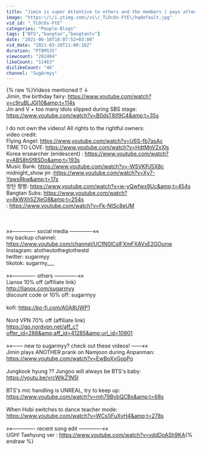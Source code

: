 ```yaml
---
title: "Jimin is super Attentive to others and the members | pays attention to smallest details"
image: "https:\/\/i.ytimg.com\/vi\/_TLOcOs-FtE\/hqdefault.jpg"
vid_id: "_TLOcOs-FtE"
categories: "People-Blogs"
tags: ["BTS","bangtan","bangtantv"]
date: "2021-06-10T18:07:52+03:00"
vid_date: "2021-03-20T11:00:16Z"
duration: "PT8M53S"
viewcount: "282404"
likeCount: "11463"
dislikeCount: "46"
channel: "SugArmyy"
---
```

{% raw %}Videos mentioned !! ↓<br />Jimin, the birthday fairy: <a rel="nofollow" target="blank" href="https://www.youtube.com/watch?v=c9ruBLJGl10&amp;t=114s">https://www.youtube.com/watch?v=c9ruBLJGl10&amp;t=114s</a><br />Jin and V + too many idols slipped during SBS stage: <a rel="nofollow" target="blank" href="https://www.youtube.com/watch?v=B0dsT8if9C4&amp;t=35s">https://www.youtube.com/watch?v=B0dsT8if9C4&amp;t=35s</a><br /><br />I do not own the videos! All rights to the rightful owners:<br />video credit:<br />Flying Angel: <a rel="nofollow" target="blank" href="https://www.youtube.com/watch?v=U6S-fb7asAc">https://www.youtube.com/watch?v=U6S-fb7asAc</a><br />TIME TO LOVE: <a rel="nofollow" target="blank" href="https://www.youtube.com/watch?v=HdtMnV2xXls">https://www.youtube.com/watch?v=HdtMnV2xXls</a><br />Korea ersearcher (eridescent) : <a rel="nofollow" target="blank" href="https://www.youtube.com/watch?v=AB58hSf8SDo&amp;t=193s">https://www.youtube.com/watch?v=AB58hSf8SDo&amp;t=193s</a><br />Music Bank: <a rel="nofollow" target="blank" href="https://www.youtube.com/watch?v=-W5VKPJ5X8c">https://www.youtube.com/watch?v=-W5VKPJ5X8c</a><br />midnight_show jm :<a rel="nofollow" target="blank" href="https://www.youtube.com/watch?v=Xy7-YawsRkw&amp;t=17s">https://www.youtube.com/watch?v=Xy7-YawsRkw&amp;t=17s</a><br />방탄 짱짱: <a rel="nofollow" target="blank" href="https://www.youtube.com/watch?v=w-yQwfwx9Uc&amp;t=454s">https://www.youtube.com/watch?v=w-yQwfwx9Uc&amp;t=454s</a><br />Bangtan Subs: <a rel="nofollow" target="blank" href="https://www.youtube.com/watch?v=8kWXh5ZXeG8&amp;t=254s">https://www.youtube.com/watch?v=8kWXh5ZXeG8&amp;t=254s</a><br />                         : <a rel="nofollow" target="blank" href="https://www.youtube.com/watch?v=Fk-NtSc8eUM">https://www.youtube.com/watch?v=Fk-NtSc8eUM</a><br /><br /><br /><br />»»————-  social media  ————-««<br />my backup channel: <a rel="nofollow" target="blank" href="https://www.youtube.com/channel/UCfN0lCslFXmFXAVxE2GOunw">https://www.youtube.com/channel/UCfN0lCslFXmFXAVxE2GOunw</a><br />Instagram: atotheutothegtothestd<br />twitter: sugarmyy<br />tikotok: sugarmy___<br /><br />»»————- others ————-««<br />Lianox 10% off (affiliate link)<br /><a rel="nofollow" target="blank" href="http://lianox.com/sugarmyy">http://lianox.com/sugarmyy</a><br />discount code or 10% off: sugarmyy<br /><br />kofi: <a rel="nofollow" target="blank" href="https://ko-fi.com/A0A8UWP1">https://ko-fi.com/A0A8UWP1</a><br /> <br />Nord VPN 70% off (affiliate link)<br /><a rel="nofollow" target="blank" href="https://go.nordvpn.net/aff_c?offer_id=288&amp;aff_id=41285&amp;url_id=10901">https://go.nordvpn.net/aff_c?offer_id=288&amp;aff_id=41285&amp;url_id=10901</a><br /><br />»»—— new to sugarmyy? check out these videos! ——««<br />Jimin plays ANOTHER prank on Namjoon during Anpanman:<br /><a rel="nofollow" target="blank" href="https://www.youtube.com/watch?v=EwBoXvGopPo">https://www.youtube.com/watch?v=EwBoXvGopPo</a><br /><br />Jungkook hyung ?? Jungoo will always be BTS's baby:<br /><a rel="nofollow" target="blank" href="https://youtu.be/vrcWIkZ1N5I">https://youtu.be/vrcWIkZ1N5I</a><br /><br />BTS's mic handling is UNREAL, try to keep up:<br /><a rel="nofollow" target="blank" href="https://www.youtube.com/watch?v=mh79BvbQCBs&amp;t=68s">https://www.youtube.com/watch?v=mh79BvbQCBs&amp;t=68s</a><br /><br />When Hobi switches to dance teacher mode:<br /><a rel="nofollow" target="blank" href="https://www.youtube.com/watch?v=WCs1iFuXvH4&amp;t=278s">https://www.youtube.com/watch?v=WCs1iFuXvH4&amp;t=278s</a><br /><br />»»————- recent song edit ————-««<br />UGH! Taehyung ver : <a rel="nofollow" target="blank" href="https://www.youtube.com/watch?v=vddDoASh9KA">https://www.youtube.com/watch?v=vddDoASh9KA</a>{% endraw %}
